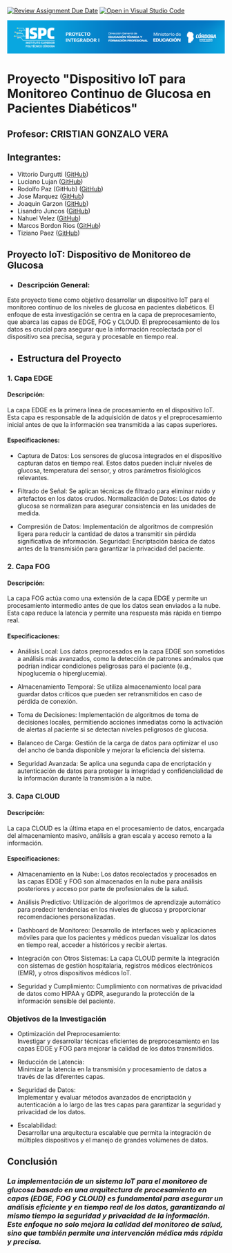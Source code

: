 [![Review Assignment Due Date](https://classroom.github.com/assets/deadline-readme-button-22041afd0340ce965d47ae6ef1cefeee28c7c493a6346c4f15d667ab976d596c.svg)](https://classroom.github.com/a/orSi9ChT)
[![Open in Visual Studio Code](https://classroom.github.com/assets/open-in-vscode-2e0aaae1b6195c2367325f4f02e2d04e9abb55f0b24a779b69b11b9e10269abc.svg)](https://classroom.github.com/online_ide?assignment_repo_id=15972966&assignment_repo_type=AssignmentRepo)

![Caratula](/E%20Recursos/caratulaPI.png)


# Proyecto "Dispositivo IoT para Monitoreo Continuo de Glucosa en Pacientes Diabéticos"
  
  ## Profesor: CRISTIAN GONZALO VERA
  ## Integrantes:

- Vittorio Durgutti ([GitHub](https://github.com/vittoriodurigutti))
- Luciano Lujan ([GitHub](https://github.com/lucianoilujan))
- Rodolfo Paz (GitHub) ([GitHub](https://github.com/Domi74))
- Jose Marquez ([GitHub](https://github.com/marquezjose))
- Joaquin Garzon ([GitHub](https://github.com/Joacogarzonn))
- Lisandro Juncos ([GitHub](https://github.com/Lisandro-05))
- Nahuel Velez ([GitHub](https://github.com/Lucasmurua19))
- Marcos Bordon Rios ([GitHub](https://github.com/Marcos-BR-03))
- Tiziano Paez ([GitHub](https://github.com/tpaez))



## Proyecto IoT: Dispositivo de Monitoreo de Glucosa
-  ### Descripción General:  

Este proyecto tiene como objetivo desarrollar un dispositivo IoT para el monitoreo continuo de los niveles de glucosa en pacientes diabéticos. El enfoque de esta investigación se centra en la capa de preprocesamiento, que abarca las capas de EDGE, FOG y CLOUD. El preprocesamiento de los datos es crucial para asegurar que la información recolectada por el dispositivo sea precisa, segura y procesable en tiempo real.

* ## Estructura del Proyecto
### 1. Capa EDGE  
#### Descripción:  
La capa EDGE es la primera línea de procesamiento en el dispositivo IoT. Esta capa es responsable de la adquisición de datos y el preprocesamiento inicial antes de que la información sea transmitida a las capas superiores.

#### Especificaciones:

- Captura de Datos: Los sensores de glucosa integrados en el dispositivo capturan datos en tiempo real. Estos datos pueden incluir niveles de glucosa, temperatura del sensor, y otros parámetros fisiológicos relevantes.  

- Filtrado de Señal: Se aplican técnicas de filtrado para eliminar ruido y artefactos en los datos crudos.
Normalización de Datos: Los datos de glucosa se normalizan para asegurar consistencia en las unidades de medida.  

- Compresión de Datos: Implementación de algoritmos de compresión ligera para reducir la cantidad de datos a transmitir sin pérdida significativa de información.
Seguridad: Encriptación básica de datos antes de la transmisión para garantizar la privacidad del paciente.  

### 2. Capa FOG
#### Descripción:  
La capa FOG actúa como una extensión de la capa EDGE y permite un procesamiento intermedio antes de que los datos sean enviados a la nube. Esta capa reduce la latencia y permite una respuesta más rápida en tiempo real.

#### Especificaciones:

- Análisis Local: Los datos preprocesados en la capa EDGE son sometidos a análisis más avanzados, como la detección de patrones anómalos que podrían indicar condiciones peligrosas para el paciente (e.g., hipoglucemia o hiperglucemia). 

- Almacenamiento Temporal: Se utiliza almacenamiento local para guardar datos críticos que pueden ser retransmitidos en caso de pérdida de conexión.  

- Toma de Decisiones: Implementación de algoritmos de toma de decisiones locales, permitiendo acciones inmediatas como la activación de alertas al paciente si se detectan niveles peligrosos de glucosa.  

- Balanceo de Carga: Gestión de la carga de datos para optimizar el uso del ancho de banda disponible y mejorar la eficiencia del sistema.  

- Seguridad Avanzada: Se aplica una segunda capa de encriptación y autenticación de datos para proteger la integridad y confidencialidad de la información durante la transmisión a la nube.  

### 3. Capa CLOUD
#### Descripción:
La capa CLOUD es la última etapa en el procesamiento de datos, encargada del almacenamiento masivo, análisis a gran escala y acceso remoto a la información.  

#### Especificaciones:

- Almacenamiento en la Nube: Los datos recolectados y procesados en las capas EDGE y FOG son almacenados en la nube para análisis posteriores y acceso por parte de profesionales de la salud.  

- Análisis Predictivo: Utilización de algoritmos de aprendizaje automático para predecir tendencias en los niveles de glucosa y proporcionar recomendaciones personalizadas.  

- Dashboard de Monitoreo: Desarrollo de interfaces web y aplicaciones móviles para que los pacientes y médicos puedan visualizar los datos en tiempo real, acceder a históricos y recibir alertas.  

- Integración con Otros Sistemas: La capa CLOUD permite la integración con sistemas de gestión hospitalaria, registros médicos electrónicos (EMR), y otros dispositivos médicos IoT.  

- Seguridad y Cumplimiento: Cumplimiento con normativas de privacidad de datos como HIPAA y GDPR, asegurando la protección de la información sensible del paciente.  

### Objetivos de la Investigación
- Optimización del Preprocesamiento:  
 Investigar y desarrollar técnicas eficientes de preprocesamiento en las capas EDGE y FOG para mejorar la calidad de los datos transmitidos.  

- Reducción de Latencia:  
 Minimizar la latencia en la transmisión y procesamiento de datos a través de las diferentes capas.  
- Seguridad de Datos:  
 Implementar y evaluar métodos avanzados de encriptación y autenticación a lo largo de las tres capas para garantizar la seguridad y privacidad de los datos.  

- Escalabilidad:  
 Desarrollar una arquitectura escalable que permita la integración de múltiples dispositivos y el manejo de grandes volúmenes de datos.  
     
 ## **Conclusión**
### *La implementación de un sistema IoT para el monitoreo de glucosa basado en una arquitectura de procesamiento en capas (EDGE, FOG y CLOUD) es fundamental para asegurar un análisis eficiente y en tiempo real de los datos, garantizando al mismo tiempo la seguridad y privacidad de la información. Este enfoque no solo mejora la calidad del monitoreo de salud, sino que también permite una intervención médica más rápida y precisa.*

